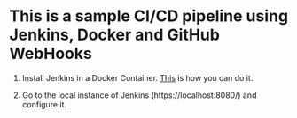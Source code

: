 # This is a sample CI/CD pipeline using Jenkins, Docker and GitHub WebHooks

1. Install Jenkins in a Docker Container. [This](https://www.jenkins.io/doc/book/installing/docker/) is how you can do it.

2. Go to the local instance of Jenkins (https://localhost:8080/) and configure it.